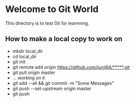 # Welcome to Git World
This directory is to test Git for learnning.


## How to make a local copy to work on

- mkdir local_dir
- cd local_dir
- git init
- git remote add origin https://github.com/junji64/*****.git
- git pull origin master
- ... working on it
- git add --all && git commit -m "Some Messages"
- git push --set-upstream origin master
- git push

